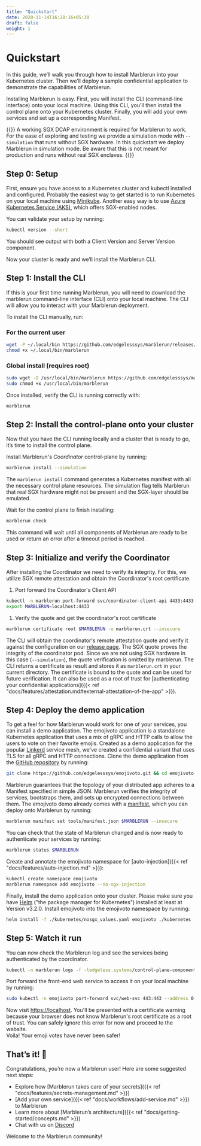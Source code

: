 ```yaml
---
title: "Quickstart"
date: 2020-11-14T16:28:16+05:30
draft: false
weight: 1
---
```


# Quickstart

In this guide, we’ll walk you through how to install Marblerun into your Kubernetes cluster. Then we’ll deploy a sample confidential application to demonstrate the capabilities of Marblerun.

Installing Marblerun is easy. First, you will install the CLI (command-line interface) onto your local machine. Using this CLI, you’ll then install the control plane onto your Kubernetes cluster.
Finally, you will add your own services and set up a corresponding Manifest.

{{<note>}}
A working SGX DCAP environment is required for Marblerun to work. For the ease of exploring and testing we provide a simulation mode with `--simulation` that runs without SGX hardware.
In this quickstart we deploy Marblerun in simulation mode. Be aware that this is not meant for production and runs without real SGX enclaves.
{{</note>}}

## Step 0: Setup

First, ensure you have access to a Kubernetes cluster and kubectl installed and configured. Probably the easiest way to get started is to run Kubernetes on your local machine using [Minikube](https://kubernetes.io/docs/workflows/tools/install-minikube/). Another easy way is to use [Azure Kubernetes Service (AKS)](https://docs.microsoft.com/en-us/azure/aks/kubernetes-walkthrough-portal), which offers SGX-enabled nodes.

You can validate your setup by running:

```bash
kubectl version --short
```

You should see output with both a Client Version and Server Version component.

Now your cluster is ready and we’ll install the Marblerun CLI.

## Step 1: Install the CLI

If this is your first time running Marblerun, you will need to download the marblerun command-line interface (CLI) onto your local machine. The CLI will allow you to interact with your Marblerun deployment.

To install the CLI manually, run:

### For the current user

```bash
wget -P ~/.local/bin https://github.com/edgelesssys/marblerun/releases/latest/download/marblerun
chmod +x ~/.local/bin/marblerun
```

### Global install (requires root)

```bash
sudo wget -O /usr/local/bin/marblerun https://github.com/edgelesssys/marblerun/releases/latest/download/marblerun
sudo chmod +x /usr/local/bin/marblerun
```

Once installed, verify the CLI is running correctly with:

```bash
marblerun
```

## Step 2: Install the control-plane onto your cluster

Now that you have the CLI running locally and a cluster that is ready to go, it’s time to install the control plane.

Install Marblerun's *Coordinator* control-plane by running:

```bash
marblerun install --simulation
```

The `marblerun install` command generates a Kubernetes manifest with all the necessary control plane resources.
The simulation flag tells Marblerun that real SGX hardware might not be present and the SGX-layer should be emulated.

Wait for the control plane to finish installing:

```bash
marblerun check
```

This command will wait until all components of Marblerun are ready to be used or return an error after a timeout period is reached.

## Step 3: Initialize and verify the Coordinator

After installing the Coordinator we need to verify its integrity.
For this, we utilize SGX remote attestation and obtain the Coordinator's root certificate.

1. Port forward the Coordinator's Client API

```bash
kubectl -n marblerun port-forward svc/coordinator-client-api 4433:4433 --address localhost >/dev/null &
export MARBLERUN=localhost:4433
```

1. Verify the quote and get the coordinator's root certificate

```bash
marblerun certificate root $MARBLERUN -o marblerun.crt --insecure
```

The CLI will obtain the coordinator's remote attestation quote and verify it against the configuration on our [release page](github.com/edgelesssys/marblerun/releases/latest/download/coordinator-era.json).
The SGX quote proves the integrity of the coordinator pod.
Since we are not using SGX hardware in this case (`--simulation`), the quote verification is omitted by marblerun.
The CLI returns a certificate as result and stores it as `marblerun.crt` in your current directory.
The certificate is bound to the quote and can be used for future verification.
It can also be used as a root of trust for [authenticating your confidential applications]({{< ref "docs/features/attestation.md#external-attestation-of-the-app" >}}).

## Step 4: Deploy the demo application

To get a feel for how Marblerun would work for one of your services, you can install a demo application.
The emojivoto application is a standalone Kubernetes application that uses a mix of gRPC and HTTP calls to allow the users to vote on their favorite emojis.
Created as a demo application for the popular [Linkerd](https://linkerd.io) service mesh, we've created a confidential variant that uses TLS for all gRPC and HTTP connections.
Clone the demo application from the [GitHub repository]( https://github.com/edgelesssys/emojivoto.git) by running:

```bash
git clone https://github.com/edgelesssys/emojivoto.git && cd emojivoto
```

Marblerun guarantees that the topology of your distributed app adheres to a Manifest specified in simple JSON.
Marblerun verifies the integrity of services, bootstraps them, and sets up encrypted connections between them.
The emojivoto demo already comes with a [manifest](https://github.com/edgelesssys/emojivoto/blob/main/tools/manifest.json), which you can deploy onto Marblerun by running:

```bash
marblerun manifest set tools/manifest.json $MARBLERUN --insecure
```

You can check that the state of Marblerun changed and is now ready to authenticate your services by running:

```bash
marblerun status $MARBLERUN
```

Create and annotate the emojivoto namespace for [auto-injection]({{< ref "docs/features/auto-injection.md" >}}):

```bash
kubectl create namespace emojivoto
marblerun namespace add emojivoto --no-sgx-injection
```

Finally, install the demo application onto your cluster.
Please make sure you have [Helm](https://helm.sh/docs/intro/install/) ("the package manager for Kubernetes") installed at least at Version v3.2.0.
Install emojivoto into the emojivoto namespace by running:

```bash
helm install -f ./kubernetes/nosgx_values.yaml emojivoto ./kubernetes --create-namespace -n emojivoto
```

## Step 5: Watch it run

You can now check the Marblerun log and see the services being authenticated by the coordinator.

```bash
kubectl -n marblerun logs -f -ledgeless.systems/control-plane-component=coordinator
```

Port forward the front-end web service to access it on your local machine by running:

```bash
sudo kubectl -n emojivoto port-forward svc/web-svc 443:443 --address 0.0.0.0
```

Now visit [https://localhost](https://localhost).
You'll be presented with a certificate warning because your browser does not know Marblerun's root certificate as a root of trust.
You can safely ignore this error for now and proceed to the website.\
Voila! Your emoji votes have never been safer!

## That’s it! :clap:

Congratulations, you’re now a Marblerun user! Here are some suggested next steps:

* Explore how [Marblerun takes care of your secrets]({{< ref "docs/features/secrets-management.md" >}})
* [Add your own service]({{< ref "docs/workflows/add-service.md" >}}) to Marblerun
* Learn more about [Marblerun’s architecture]({{< ref "docs/getting-started/concepts.md" >}})
* Chat with us on [Discord](https://discord.gg/rH8QTH56JN)

Welcome to the Marblerun community!
